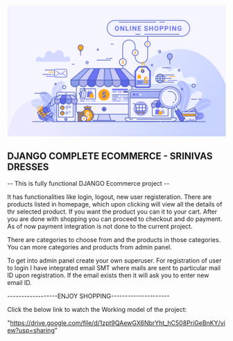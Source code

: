 ![logo](https://github.com/MounishVadlakonda/Ecommerce-Django/blob/master/695.jpg)
## DJANGO COMPLETE ECOMMERCE - SRINIVAS DRESSES

-- This is fully functional DJANGO Ecommerce project --

It has functionalities like login, logout, new user registeration.
There are products listed in homepage, which upon clicking will view all the details of thr selected product. If you want the product you can it to your cart. After you are done with shopping you can proceed to checkout and do payment. As of now payment integration is not done to the current project.

There are categories to choose from and the products in those categories. You can more categories and products from admin panel.

To get into admin panel create your own superuser. For registration of user to login I have integrated email SMT where mails are sent to particular mail ID upon registration. If the email exists then it will ask you to enter new email ID.

------------------ENJOY SHOPPING---------------------

Click the below link to watch the Working model of the project:

"https://drive.google.com/file/d/1zpt9QAewGX6NbrYht_hC508PriGeBnKY/view?usp=sharing"






